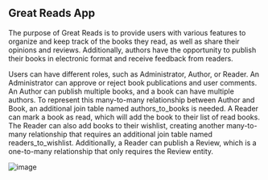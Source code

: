 Great Reads App
-----------------------------------------------------------------------------------------------------------------------------------------------------------------------
The purpose of Great Reads is to provide users with various features to organize and keep track of the books they read, as well as share their opinions and reviews. Additionally, authors have the opportunity to publish their books in electronic format and receive feedback from readers.

Users can have different roles, such as Administrator, Author, or Reader. 
An Administrator can approve or reject book publications and user comments. 
An Author can publish multiple books, and a book can have multiple authors. To represent this many-to-many relationship between Author and Book, an additional join table named authors_to_books is needed. 
A Reader can mark a book as read, which will add the book to their list of read books. The Reader can also add books to their wishlist, creating another many-to-many relationship that requires an additional join table named readers_to_wishlist. Additionally, a Reader can publish a Review, which is a one-to-many relationship that only requires the Review entity.
 
![image](https://user-images.githubusercontent.com/77536806/233862940-10d40852-ba8c-4c6f-a02c-683792a14129.png)
